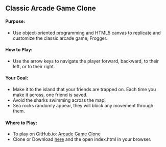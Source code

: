 <h2>Classic Arcade Game Clone
<h4>Purpose:</h4>

 - Use object-oriented programming and HTML5 canvas to replicate and customize the classic arcade game, Frogger.

<h4>How to Play:</h4>

 - Use the arrow keys to navigate the player forward, backward, to their left, or to their right. 
 
 <h4>Your Goal:</h4>

 - Make it to the island that your friends are trapped on. Each time you make it across, one friend is saved.
 - Avoid the sharks swimming across the map!
 - Sea rocks randomly appear, they will block any movement through them.
 
 <h4>Where to Play:</h4>
 
 - To play on GitHub.io: [Arcade Game Clone](https://gabe-ng.github.io/Classic-Arcade-Game-Clone/)
 - Clone or Download [here](https://github.com/gabe-ng/Classic-Arcade-Game-Clone) and the open index.html in your browser.
 
